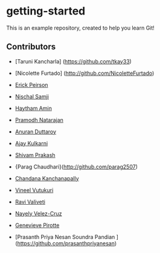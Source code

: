 # getting-started

This is an example repository, created to help you learn Git!

## Contributors

* [Taruni Kancharla] (https://github.com/tkay33)

* [Nicolette Furtado] (http://github.com/NicoletteFurtado)

* [Erick Peirson](http://github.com/erickpeirson)

* [Nischal Samji](http://github.com/nischalsamji)

* [Haytham Amin](http://github.com/haythamamin)

* [Pramodh Natarajan](http://github.com/pramodhn)

* [Anuran Duttaroy](http://github.com/anuranduttaroy)

* [Ajay Kulkarni](http://github.com/nakapika)

* [Shivam Prakash](https://github.com/shivamprakash) 

* {Parag Chaudhari}(http://github.com/parag2507)

* [Chandana Kanchanapally](https://github.com/HariChandanaKanchanapally) 

* [Vineel Vutukuri](https://github.com/vinny366) 

* [Ravi Valiveti](https://github.com/ravikanth720)

* [Nayely Velez-Cruz](https://github.com/nvelezcruz)

* [Genevieve Pirotte](https://github.com/genevieve-pirotte) 

* [Prasanth Priya Nesan Soundra Pandian ] (https://github.com/prasanthpriyanesan)
